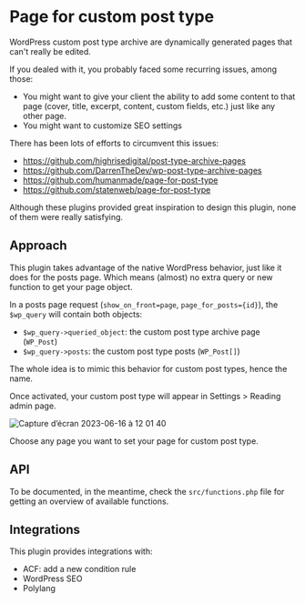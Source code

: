 # Page for custom post type

WordPress custom post type archive are dynamically generated pages that can't really be edited. 

If you dealed with it, you probably faced some recurring issues, among those:
- You might want to give your client the ability to add some content to that page (cover, title, excerpt, content, custom fields, etc.) just like any other page.
- You might want to customize SEO settings

There has been lots of efforts to circumvent this issues:
- https://github.com/highrisedigital/post-type-archive-pages
- https://github.com/DarrenTheDev/wp-post-type-archive-pages
- https://github.com/humanmade/page-for-post-type
- https://github.com/statenweb/page-for-post-type

Although these plugins provided great inspiration to design this plugin, none of them were really satisfying.

## Approach

This plugin takes advantage of the native WordPress behavior, just like it does for the posts page. Which means (almost) no extra query or new function to get your page object.

In a posts page request (`show_on_front=page`, `page_for_posts={id}`), the `$wp_query` will contain both objects:
- `$wp_query->queried_object`: the custom post type archive page (`WP_Post`)
- `$wp_query->posts`: the custom post type posts (`WP_Post[]`)

The whole idea is to mimic this behavior for custom post types, hence the name.

Once activated, your custom post type will appear in Settings > Reading admin page.

![Capture d’écran 2023-06-16 à 12 01 40](https://github.com/nlemoine/page-for-custom-post-type/assets/2526939/c725b560-ef7c-468e-9607-ef1617154c1c)

Choose any page you want to set your page for custom post type.

## API

To be documented, in the meantime, check the `src/functions.php` file for getting an overview of available functions.

## Integrations

This plugin provides integrations with:
- ACF: add a new condition rule
- WordPress SEO
- Polylang
